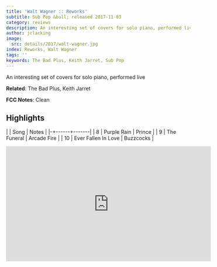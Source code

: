 ```yaml
---
title: 'Walt Wagner :: Reworks'
subtitle: Sub Pop &bull; released 2017-11-03
category: reviews
description: An interesting set of covers for solo piano, performed live
author: jclacking
image:
  src: details/2017/walt-wagner.jpg
index: Reworks, Walt Wagner
tags: ''
keywords: The Bad Plus, Keith Jarret, Sub Pop
---
```

An interesting set of covers for solo piano, performed live<!--more-->

**Related**: The Bad Plus, Keith Jarret

**FCC Notes**: Clean

## Highlights

| | Song | Notes |
|-+------+-------|
| 8 | Purple Rain | Prince |
| 9 | The Funeral | Arcade Fire |
| 10 | Ever Fallen In Love | Buzzcocks |

<div class="tlo-detail-video"><iframe width="560" height="315" src="https://www.youtube.com/embed/0Qw6vgIilKw" frameborder="0" allow="autoplay; encrypted-media" allowfullscreen></iframe></div>

